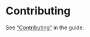 # Contributing

See [“Contributing”](https://guide.vico.patrykandpatrick.com/contributing) in the guide.
